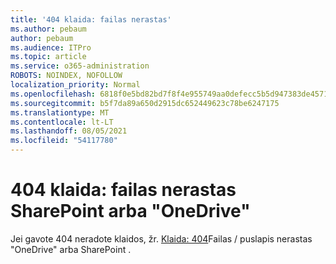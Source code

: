 ```yaml
---
title: '404 klaida: failas nerastas'
ms.author: pebaum
author: pebaum
ms.audience: ITPro
ms.topic: article
ms.service: o365-administration
ROBOTS: NOINDEX, NOFOLLOW
localization_priority: Normal
ms.openlocfilehash: 6818f0e5bd82bd7f8f4e955749aa0defecc5b5d947383de4571c23a4bd316497
ms.sourcegitcommit: b5f7da89a650d2915dc652449623c78be6247175
ms.translationtype: MT
ms.contentlocale: lt-LT
ms.lasthandoff: 08/05/2021
ms.locfileid: "54117780"
---
```

# <a name="error-404-file-not-found-in-sharepoint-or-onedrive"></a>404 klaida: failas nerastas SharePoint arba "OneDrive"

Jei gavote 404 neradote klaidos, žr. [Klaida: 404](/sharepoint/troubleshoot/administration/error-404-onedrive-sharepoint)Failas / puslapis nerastas "OneDrive" arba SharePoint .